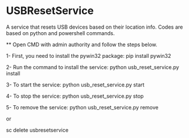 # USBResetService
A service that resets USB devices based on their location info.
Codes are based on python and powershell commands.

** Open CMD with admin authority and follow the steps below.

1- First, you need to install the pywin32 package:
pip install pywin32

2- Run the command to install the service:
python usb_reset_service.py install

3- To start the service:
python usb_reset_service.py start

4- To stop the service:
python usb_reset_service.py stop

5- To remove the service:
python usb_reset_service.py remove

or

sc delete usbresetservice